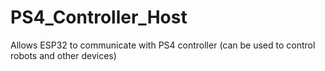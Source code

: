 # PS4_Controller_Host
Allows ESP32 to communicate with PS4 controller (can be used to control robots and other devices)
